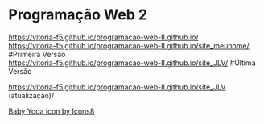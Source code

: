 # Programação Web 2
https://vitoria-f5.github.io/programacao-web-II.github.io/
<br>
https://vitoria-f5.github.io/programacao-web-II.github.io/site_meunome/ #Primeira Versão
<br>
https://vitoria-f5.github.io/programacao-web-II.github.io/site_JLV/ #Última Versão

https://vitoria-f5.github.io/programacao-web-II.github.io/site_JLV (atualização)/


<a href="https://icons8.com/icon/4OkVVhM1gDQn/baby-yoda">Baby Yoda icon by Icons8</a>
